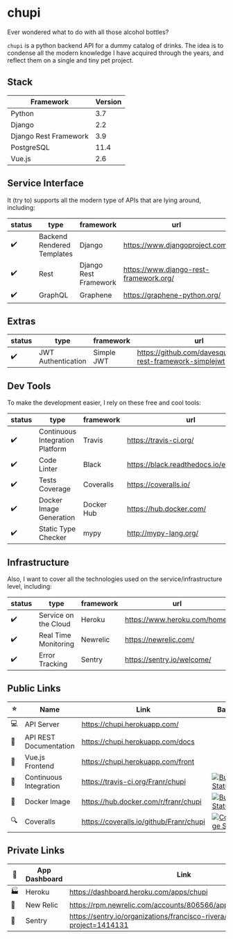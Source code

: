 # chupi
Ever wondered what to do with all those alcohol bottles?

`chupi` is a python backend API for a dummy catalog of drinks. The idea is to condense all the modern knowledge
I have acquired through the years, and reflect them on a single and tiny pet project.

## Stack

| Framework | Version |
| ------ | ---- |
| Python | 3.7 |
| Django | 2.2 |
| Django Rest Framework | 3.9 |
| PostgreSQL | 11.4 |
| Vue.js | 2.6 |

## Service Interface

It (try to) supports all the modern type of APIs that are lying around, including:

| status | type | framework | url |
| ------ | ---- | --------- | --- |
|:heavy_check_mark:|Backend Rendered Templates|Django|https://www.djangoproject.com/
|:heavy_check_mark:|Rest|Django Rest Framework|https://www.django-rest-framework.org/
|:heavy_check_mark:|GraphQL|Graphene|https://graphene-python.org/

## Extras

| status | type | framework | url |
| ------ | ---- | --------- | --- |
|:heavy_check_mark:|JWT Authentication|Simple JWT|https://github.com/davesque/django-rest-framework-simplejwt

## Dev Tools

To make the development easier, I rely on these free and cool tools:

| status | type | framework | url |
| ------ | ---- | --------- | --- |
|:heavy_check_mark:|Continuous Integration Platform|Travis|https://travis-ci.org/
|:heavy_check_mark:|Code Linter|Black|https://black.readthedocs.io/en/stable/
|:heavy_check_mark:|Tests Coverage|Coveralls|https://coveralls.io/
|:heavy_check_mark:|Docker Image Generation|Docker Hub|https://hub.docker.com/
|:heavy_check_mark:|Static Type Checker|mypy|http://mypy-lang.org/

## Infrastructure

Also, I want to cover all the technologies used on the service/infrastructure level, including:

| status | type | framework | url |
| ------ | ---- | --------- | --- |
|:heavy_check_mark:|Service on the Cloud|Heroku|https://www.heroku.com/home/
|:heavy_check_mark:|Real Time Monitoring|Newrelic|https://newrelic.com/
|:heavy_check_mark:|Error Tracking|Sentry|https://sentry.io/welcome/

## Public Links

| :star: | Name | Link | Badge |
| ------ | ---- | ---- | ------ |
|:computer:|API Server|https://chupi.herokuapp.com/
|:book:|API REST Documentation|https://chupi.herokuapp.com/docs
|:checkered_flag:|Vue.js Frontend|https://chupi.herokuapp.com/front
|:hammer:|Continuous Integration|https://travis-ci.org/Franr/chupi|[![Build Status](https://travis-ci.org/Franr/chupi.svg?branch=master)](https://travis-ci.org/Franr/chupi)
|:whale2:|Docker Image|https://hub.docker.com/r/franr/chupi|[![Build Status](https://img.shields.io/docker/cloud/build/franr/chupi.svg)](https://hub.docker.com/r/franr/chupi)
|:mag:|Coveralls|https://coveralls.io/github/Franr/chupi|[![Coverage Status](https://coveralls.io/repos/github/Franr/chupi/badge.svg?branch=master)](https://coveralls.io/github/Franr/chupi?branch=master)

## Private Links

| :passport_control: | App Dashboard | Link |
| ------------------ | ------------- | ---- |
|:factory:|Heroku|https://dashboard.heroku.com/apps/chupi
|:crown:|New Relic|https://rpm.newrelic.com/accounts/806566/applications/259721450
|:rotating_light:|Sentry|https://sentry.io/organizations/francisco-rivera/issues/?project=1414131
